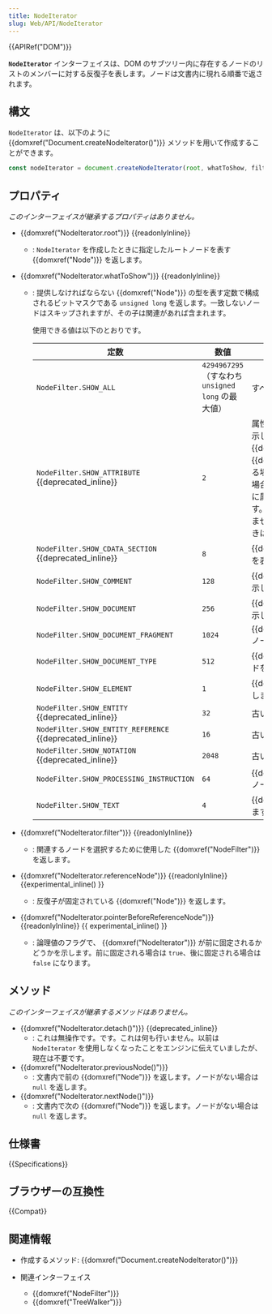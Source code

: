 ```yaml
---
title: NodeIterator
slug: Web/API/NodeIterator
---
```

{{APIRef("DOM")}}

**`NodeIterator`** インターフェイスは、DOM のサブツリー内に存在するノードのリストのメンバーに対する反復子を表します。ノードは文書内に現れる順番で返されます。

## 構文

 `NodeIterator` は、以下のように {{domxref("Document.createNodeIterator()")}} メソッドを用いて作成することができます。

```js
const nodeIterator = document.createNodeIterator(root, whatToShow, filter);
```

## プロパティ

_このインターフェイスが継承するプロパティはありません。_

- {{domxref("NodeIterator.root")}} {{readonlyInline}}
  - : `NodeIterator` を作成したときに指定したルートノードを表す {{domxref("Node")}} を返します。
- {{domxref("NodeIterator.whatToShow")}} {{readonlyInline}}

  - : 提供しなければならない {{domxref("Node")}} の型を表す定数で構成されるビットマスクである `unsigned long` を返します。一致しないノードはスキップされますが、その子は関連があれば含まれます。

    使用できる値は以下のとおりです。

    | 定数                                                        | 数値                                 | 説明                                                                                                                                                                                                                                                                                                                                                                                                                        |
    | --------------------------------------------------------------- | ----------------------------------------------- | ---------------------------------------------------------------------------------------------------------------------------------------------------------------------------------------------------------------------------------------------------------------------------------------------------------------------------------------------------------------------------------------------------------------------------------- |
    | `NodeFilter.SHOW_ALL`                                           | `4294967295` （すなわち `unsigned long` の最大値） | すべてのノードを表示します。                                                                                                                                                                                                                                                                                                                                                                                                                   |
    | `NodeFilter.SHOW_ATTRIBUTE` {{deprecated_inline}}        | `2`                                             | 属性の {{domxref("Attr")}} ノードを表示します。これはルートとして {{domxref("Attr")}} を含む {{domxref("NodeIterator")}} を作成する場合に限り、意味があります。この場合は、反復処理や走査の最初の位置に属性ノードが現れることを意味します。属性はほかのノードの子ではありませんので、文書ツリーを走査するときは出現しません。 |
    | `NodeFilter.SHOW_CDATA_SECTION` {{deprecated_inline}}    | `8`                                             | {{domxref("CDATASection")}} ノードを表示します。                                                                                                                                                                                                                                                                                                                                                                              |
    | `NodeFilter.SHOW_COMMENT`                                       | `128`                                           | {{domxref("Comment")}} ノードを表示します。                                                                                                                                                                                                                                                                                                                                                                                      |
    | `NodeFilter.SHOW_DOCUMENT`                                      | `256`                                           | {{domxref("Document")}} ノードを表示します。                                                                                                                                                                                                                                                                                                                                                                                      |
    | `NodeFilter.SHOW_DOCUMENT_FRAGMENT`                             | `1024`                                          | {{domxref("DocumentFragment")}} ノードを表示します。                                                                                                                                                                                                                                                                                                                                                                          |
    | `NodeFilter.SHOW_DOCUMENT_TYPE`                                 | `512`                                           | {{domxref("DocumentType")}} ノードを表示します。                                                                                                                                                                                                                                                                                                                                                                              |
    | `NodeFilter.SHOW_ELEMENT`                                       | `1`                                             | {{domxref("Element")}} ノードを表示します。                                                                                                                                                                                                                                                                                                                                                                                      |
    | `NodeFilter.SHOW_ENTITY` {{deprecated_inline}}           | `32`                                            | 古いもので、もう使用されません。                                                                                                                                                                                                                                                                                                                                                                                                              |
    | `NodeFilter.SHOW_ENTITY_REFERENCE` {{deprecated_inline}} | `16`                                            | 古いもので、もう使用されません。                                                                                                                                                                                                                                                                                                                                                                                                              |
    | `NodeFilter.SHOW_NOTATION` {{deprecated_inline}}         | `2048`                                          | 古いもので、もう使用されません。                                                                                                                                                                                                                                                                                                                                                                                                              |
    | `NodeFilter.SHOW_PROCESSING_INSTRUCTION`                        | `64`                                            | {{domxref("ProcessingInstruction")}} ノードを表示します。                                                                                                                                                                                                                                                                                                                                                                      |
    | `NodeFilter.SHOW_TEXT`                                          | `4`                                             | {{domxref("Text")}} ノードを表示します。                                                                                                                                                                                                                                                                                                                                                                                          |

- {{domxref("NodeIterator.filter")}} {{readonlyInline}}
  - : 関連するノードを選択するために使用した {{domxref("NodeFilter")}} を返します。
- {{domxref("NodeIterator.referenceNode")}} {{readonlyInline}}
  {{experimental_inline() }}
  - : 反復子が固定されている {{domxref("Node")}} を返します。
- {{domxref("NodeIterator.pointerBeforeReferenceNode")}} {{readonlyInline}} {{
  experimental_inline() }}
  - : 論理値のフラグで、 {{domxref("NodeIterator")}} が前に固定されるかどうかを示します。前に固定される場合は `true`、後に固定される場合は `false` になります。

## メソッド

_このインターフェイスが継承するメソッドはありません。_

- {{domxref("NodeIterator.detach()")}} {{deprecated_inline}}
  - : これは無操作です。です。これは何も行いません。以前は `NodeIterator` を使用しなくなったことをエンジンに伝えていましたが、現在は不要です。
- {{domxref("NodeIterator.previousNode()")}}
  - : 文書内で前の {{domxref("Node")}} を返します。ノードがない場合は `null` を返します。
- {{domxref("NodeIterator.nextNode()")}}
  - : 文書内で次の {{domxref("Node")}} を返します。ノードがない場合は `null` を返します。

## 仕様書

{{Specifications}}

## ブラウザーの互換性

{{Compat}}

## 関連情報

- 作成するメソッド: {{domxref("Document.createNodeIterator()")}}
- 関連インターフェイス

  - {{domxref("NodeFilter")}}
  - {{domxref("TreeWalker")}}
